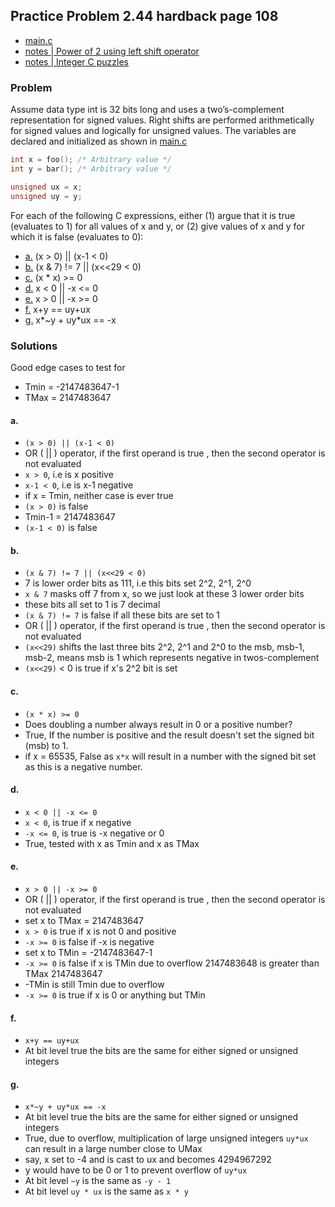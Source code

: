 ## Practice Problem 2.44 hardback page 108

- [main.c](../practice-problems/code/problem2dot44/main.c)
- [notes | Power of 2 using left shift operator](../misc.md#power-of-2-using-left-shift-operator)
- [notes | Integer C puzzles](../misc.md#integer-c-puzzles)

### Problem

Assume data type int is 32 bits long and uses a two’s-complement representation for signed values. Right shifts are performed arithmetically for signed values and logically for unsigned values. The variables are declared and initialized as shown in [main.c](../practice-problems/code/problem2dot44/main.c)

```c
int x = foo(); /* Arbitrary value */
int y = bar(); /* Arbitrary value */

unsigned ux = x;
unsigned uy = y;
```

For each of the following C expressions, either (1) argue that it is true (evaluates to 1) for all values of x and y, or (2) give values of x and y for which it is false (evaluates to 0):

- [a.](#a) (x > 0) || (x-1 < 0)
- [b.](#b) (x & 7) != 7 || (x<<29 < 0)
- [c.](#c) (x * x) >= 0
- [d.](#d) x < 0 || -x <= 0
- [e.](#e) x > 0 || -x >= 0
- [f.](#f) x+y == uy+ux
- [g.](#g) x*~y + uy*ux == -x

### Solutions

Good edge cases to test for
- Tmin = -2147483647-1
- TMax = 2147483647

#### a.
- `(x > 0) || (x-1 < 0)`
-  OR ( || ) operator, if the first operand is true , then the second operator is not evaluated
- `x > 0`, i.e is x positive
- `x-1 < 0`, i.e is x-1 negative
- if x = Tmin, neither case is ever true
- `(x > 0)` is false
- Tmin-1 = 2147483647 
- `(x-1 < 0)` is false

#### b.
- `(x & 7) != 7 || (x<<29 < 0)`
- 7 is lower order bits as 111, i.e this bits set 2^2, 2^1, 2^0
- `x & 7` masks off 7 from x, so we just look at these 3 lower order bits
- these bits all set to 1 is 7 decimal
- `(x & 7) != 7`  is false if all these bits are set to 1
-  OR ( || ) operator, if the first operand is true , then the second operator is not evaluated
- `(x<<29)` shifts the last three bits 2^2, 2^1 and 2^0 to the msb, msb-1, msb-2, means msb is 1 which represents negative in twos-complement
- `(x<<29)` < 0 is true if x's 2^2 bit is set

#### c.
- `(x * x) >= 0`
- Does doubling a number always result in 0 or a positive number?
- True, If the number is positive and the result doesn't set the signed bit (msb) to 1.
- if x = 65535, False as `x*x` will result in a number with the signed bit set as this is a negative number.

#### d.

- `x < 0 || -x <= 0`
- `x < 0`, is true if x negative
- `-x <= 0`, is true is -x negative or 0
- True, tested with x as Tmin and x as TMax

#### e.
- `x > 0 || -x >= 0`
- OR ( || ) operator, if the first operand is true , then the second operator is not evaluated
- set x to TMax = 2147483647
- `x > 0` is true if x is not 0 and positive
- `-x >= 0` is false if -x is negative
- set x to TMin = -2147483647-1
- `-x >= 0` is false if x is TMin due to overflow 2147483648 is greater than TMax 2147483647
- -TMin is still Tmin due to overflow
- `-x >= 0` is true if x is 0 or anything but TMin

#### f.
- `x+y == uy+ux`
- At bit level true the bits are the same for either signed or unsigned integers

#### g.
- `x*~y + uy*ux == -x`
- At bit level true the bits are the same for either signed or unsigned integers
- True, due to overflow, multiplication of large unsigned integers `uy*ux` can result in a large number close to UMax
- say, x set to -4 and is cast to ux and becomes 4294967292
- y would have to be 0 or 1 to prevent overflow of `uy*ux`
- At bit level `~y` is the same as `-y - 1`
- At bit level `uy * ux` is the same as `x * y`
